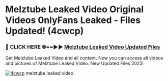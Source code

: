 # Melztube Leaked Video Original Videos 0nlyFans Leaked - Files Updated! (4cwcp)

<h3>🔴 CLICK HERE 🌐==►► <a href="https://tinyurl.com/2jnfzry5" rel="nofollow">Melztube Leaked Video Updated Files</a></h3>

Get Melztube Leaked Video and all content. Now you can access all videos and pictures of Melztube Leaked Video. New Updated Files 2025!

[![4cwcp](https://i.imgur.com/GyGTBgg.gif)](https://tinyurl.com/2jnfzry5)
melztube leaked video